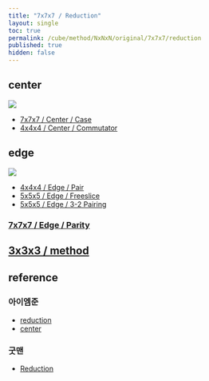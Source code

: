 ```yaml
---
title: "7x7x7 / Reduction"
layout: single
toc: true
permalink: /cube/method/NxNxN/original/7x7x7/reduction
published: true
hidden: false
---
```


<head>
  <base target="_blank">
  <style>
    img {
      max-width:550px;
    }
  </style>
</head>



## center

<a href="https://alpha.twizzle.net/edit/?puzzle=7x7x7&setup-anchor=end&setup-alg=R+U+L+D+B+F+R+U+L+B+F+D+L+U+B+R+U+D+R+U+F+L+F+R+U+F+L+R&stickering=centers-only">
  <img src="https://user-images.githubusercontent.com/92285528/216605586-e1959aa0-c8ae-41ea-babe-c5f4f5c05b0f.png">
</a>

- [7x7x7 / Center / Case](https://tubejay.github.io/cube/method/NxNxN/original/7x7x7/center/case)
- [4x4x4 / Center / Commutator](https://tubejay.github.io/cube/method/NxNxN/original/4x4x4/center/commutator)



## edge

<a href="https://alpha.twizzle.net/edit/?puzzle=7x7x7&setup-anchor=end&setup-alg=R+U+L+D+B+F+R+U+L+B+F+D+L+U+B+R+U+D+R+U+F+L+F+R+U+F+L+R">
  <img src="https://user-images.githubusercontent.com/92285528/216605809-e10b0eac-3a84-404a-88c1-77e6f947521a.png">
</a>

- [4x4x4 / Edge / Pair](/cube/method/NxNxN/original/4x4x4/edge/pair)
- [5x5x5 / Edge / Freeslice](/cube/method/NxNxN/original/5x5x5/edge/freeslice)
- [5x5x5 / Edge / 3-2 Pairing](https://tubejay.github.io/cube/method/NxNxN/original/5x5x5/edge/3-2_pairing)

### [7x7x7 / Edge / Parity](/cube/method/NxNxN/original/7x7x7/edge/parity)



## [3x3x3 / method](/cube/method/NxNxN/original/3x3x3#method)



## reference

### 아이엠준

- [reduction](https://youtu.be/3wynYMk4eZk)
- [center](https://youtu.be/4ViuGBx14zg)

### 굿맨

- [Reduction](https://youtu.be/cA-YbPc2VZs)
